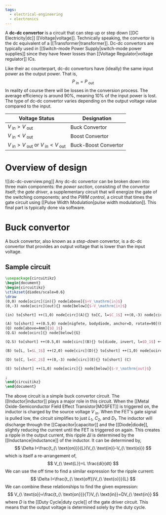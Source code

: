 ```yaml
---
tags:
  - electrical-engineering
  - electronics
---
```

A **dc-dc convertor** is a circuit that can step up or step down [[DC Electricity|dc]] [[Voltage|voltage]]. Technically speaking, the convertor is the dc equivalent of a [[Transformer|transformer]]. Dc-dc convertors are typically used in [[Switch-mode Power Supply|switch-mode power supplies]] since they have fewer losses than [[Voltage Regulator|voltage regulator]] ICs. 

Like their ac counterpart, dc-dc convertors have (ideally) the same input power as the output power. That is,
$$
P_{\ \text{in}}=P_{\ \text{out}}
$$
In reality of course there will be losses in the conversion process. The average efficiency is around $90\%$, meaning $10\%$ of the input power is lost. The type of dc-dc convertor varies depending on the output voltage value compared to the input.

| Voltage Status                                                           | Designation          |
| ------------------------------------------------------------------------ | -------------------- |
| $V_{\ \text{in}}>V_{\ \text{out}}$                                       | Buck Convertor       |
| $V_{\ \text{in}}<V_{\ \text{out}}$                                       | Boost Convertor      |
| $V_{\ \text{in}}>V_{\ \text{out}}$ or $V_{\ \text{in}}<V_{\ \text{out}}$ | Buck-Boost Convertor |

# Overview of design
![[dc-dc-overview.png]]
Any dc-dc convertor can be broken down into three main components: the *power section*, consisting of the convertor itself; the *gate driver*, a supplementary circuit that will energize the gate of the switching components; and the *PWM control*, a circuit that times the gate circuit using [[Pulse Width Modulation|pulse width modulation]]. This final part is typically done via software. 
# Buck convertor
A buck convertor, also known as a *step-down* convertor, is a dc-dc convertor that provides an output voltage that is lower than the input voltage.
## Sample circuit
```tikz
\usepackage{circuitikz}
\begin{document}
\begin{circuitikz}
\ctikzset{diodes/scale=0.6}
\draw
(0,0) node[ocirc](in){} node[above]{$+V_\mathrm{in}$}
(0,-3) node[ocirc](out){} node[below]{$-V_\mathrm{in}$}

(in) to[short] ++(1,0) node[circ](A){} to[C, l=$C_1$] ++(0,-3) node[circ]{} to[short] (out)

(A) to[short] ++(0.5,0) node[nigfete, bodydiode, anchor=D, rotate=90](Q){}
(Q) node[above=4mm]{$Q_1$}
(Q.G) node[ocirc]{} node[below]{G}

(Q.S) to[short] ++(0.5,0) node[circ](B){} to[diode, invert, l=$D_1$] ++(0,-3) node[circ](C){} to[short] (C -| A)

(B) to[L, l=$L_1$] ++(2,0) node[circ](D){} to[short] ++(1,0) node[ocirc]{} node[above]{$+V_\mathrm{out}$}

(D) to[C, l=$C_2$] ++(0,-3) node[circ](E){} to[short] (C)

(E) to[short] ++(1,0) node[ocirc]{} node[below]{$-V_\mathrm{out}$}

;
\end{circuitikz}
\end{document}
```
The above circuit is a simple buck convertor circuit. The [[Inductor|inductor]] plays a major role in this circuit. When the [[Metal Oxide-Semiconductor Field Effect Transistor|MOSFET]] is triggered on, the inductor is charged by the source voltage $V_{\ \text{in}}$. When the FET's gate signal is pulled low, the circuit simplifies to just $L_{1}$, $C_{2}$, and $D_{1}$. The inductor will discharge through the [[Capacitor|capacitor]] and the [[Diode|diode]], slightly reducing the current until the FET is triggered on again. This creates a ripple in the output current, this ripple $\Delta I$ is determined by the [[Inductance|inductance]] of the inductor. It can be determined by,
$$
\Delta I=\frac{t_{\ \text{on}}}{L}(V_{\ \text{in}}-V_{\ \text{o}})
$$
which is itself a re-arrangement of,
$$
V_{\ \text{L}}=L \frac{di}{dt}
$$
We can use the off time to find a similar expression for the ripple current:
$$
\Delta I=\frac{t_{\ \text{off}}V_{\ \text{o}}}{L}
$$
We can combine these relationships to find the given expression:
$$
V_{\ \text{o}}=\frac{t_{\ \text{on}}}{T}V_{\ \text{in}}=DV_{\ \text{in}}
$$
where $D$ is the [[Duty Cycle|duty cycle]] of the gate driver circuit. This means that the output voltage is determined solely by the duty cycle.  